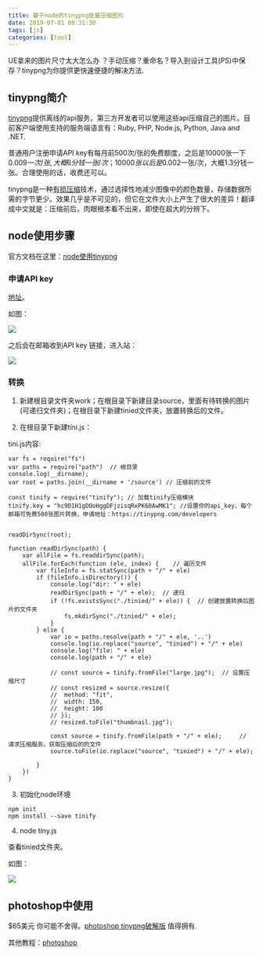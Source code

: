 ```yaml
---
title: 基于node的tinypng批量压缩图片
date: 2019-07-01 00:31:30
tags: [js]
categories: [tool]
---
```


UE拿来的图片尺寸太大怎么办 ？手动压缩？重命名？导入到设计工具(PS)中保存？tinypng为你提供更快速便捷的解决方法.



## tinypng简介

[tinypng](https://tinypng.com/)提供离线的api服务，第三方开发者可以使用这些api压缩自己的图片。目前客户端使用支持的服务端语言有：Ruby, PHP, Node.js, Python, Java and .NET. 

普通用户注册申请API key有每月前500次/张的免费额度，之后是10000张一下$0.009一次/张,大概6分钱一张/次；10000张以后是$0.002一张/次，大概1.3分钱一张。合理使用的话，收费还可以。

tinypng是一种[有损压缩](https://baike.baidu.com/item/%E6%9C%89%E6%8D%9F%E5%8E%8B%E7%BC%A9/2311513?fr=aladdin)技术，通过选择性地减少图像中的颜色数量，存储数据所需的字节更少。效果几乎是不可见的，但它在文件大小上产生了很大的差异！翻译成中文就是：压缩前后，肉眼根本看不出来，即使在超大的分辨下。


## node使用步骤

官方文档在这里：[node使用tinypng](https://tinypng.com/developers/reference/nodejs)

### 申请API key 

[地址](https://tinypng.com/developers)。

如图：

<img src="{{ site.imgurl }}/api/tiny1.png">

之后会在邮箱收到API key 链接，进入站：

<img src="{{ site.imgurl }}/api/tiny2.png">

### 转换

1. 新建根目录文件夹work；在根目录下新建目录source，里面有待转换的图片(可递归文件夹)；在根目录下新建tinied文件夹，放置转换后的文件。

2. 在根目录下新建tini.js：

tini.js内容:

```
var fs = require("fs")   
var paths = require("path")  // 根目录
console.log(__dirname);
var root = paths.join(__dirname + '/source') // 压缩前的文件

const tinify = require("tinify"); // 加载tinify压缩模块
tinify.key = "hc9D1H1gDOoHggDFjzisqRxPK60AwMK1"; //设置你的api_key，每个邮箱可免费500张图片转换，申请地址：https://tinypng.com/developers


readDirSync(root);

function readDirSync(path) {
    var allFile = fs.readdirSync(path);
    allFile.forEach(function (ele, index) {    // 遍历文件
        var fileInfo = fs.statSync(path + "/" + ele)
        if (fileInfo.isDirectory()) {
            console.log("dir: " + ele)  
            readDirSync(path + "/" + ele);  // 递归
            if (!fs.existsSync("./tinied/" + ele)) {  // 创建放置转换后图片的文件夹
                fs.mkdirSync("./tinied/" + ele);
            }
        } else {
            var io = paths.resolve(path + "/" + ele, '..')
            console.log(io.replace("source", "tinied") + "/" + ele)
            console.log("file: " + ele)
            console.log(path + "/" + ele)

			// const source = tinify.fromFile("large.jpg");  // 设置压缩尺寸
			// const resized = source.resize({
			// 	method: "fit",
			// 	width: 150,
			// 	height: 100
			// });
			// resized.toFile("thumbnail.jpg");

            const source = tinify.fromFile(path + "/" + ele);     // 请求压缩服务，获取压缩后的的文件
            source.toFile(io.replace("source", "tinied") + "/" + ele); 

        }
    })
}

```

3. 初始化node环境

```
npm init 
npm install --save tinify

```

4. node tiny.js

查看tinied文件夹。

如图：

<img src="{{ site.imgurl }}/api/tiny3.png">


## photoshop中使用

$65美元 你可能不舍得。[photoshop tinypng破解版](https://www.baidu.com/s?wd=photoshop%20tinypng%E7%A0%B4%E8%A7%A3%E7%89%88) 值得拥有.

其他教程：[photoshop](https://tinypng.com/photoshop)




